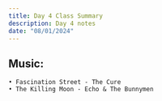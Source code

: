 ```yaml
--- 
title: Day 4 Class Summary
description: Day 4 notes
date: "08/01/2024"
---
```


## Music: 
    • Fascination Street - The Cure
    • The Killing Moon - Echo & The Bunnymen